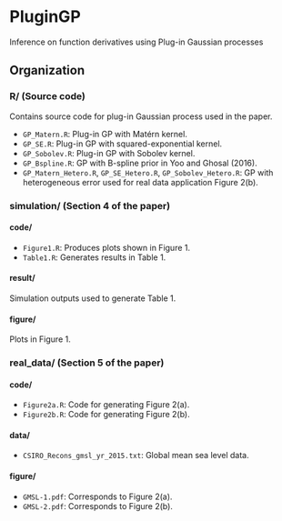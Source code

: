 # PluginGP
Inference on function derivatives using Plug-in Gaussian processes

## Organization

### R/ (Source code)
Contains source code for plug-in Gaussian process used in the paper.
- `GP_Matern.R`: Plug-in GP with Matérn kernel.
- `GP_SE.R`: Plug-in GP with squared-exponential kernel.
- `GP_Sobolev.R`: Plug-in GP with Sobolev kernel.
- `GP_Bspline.R`: GP with B-spline prior in Yoo and Ghosal (2016).
- `GP_Matern_Hetero.R`, `GP_SE_Hetero.R`, `GP_Sobolev_Hetero.R`: GP with heterogeneous error used for real data application Figure 2(b).

### simulation/ (Section 4 of the paper)
#### code/
- `Figure1.R`: Produces plots shown in Figure 1.
- `Table1.R`: Generates results in Table 1.

#### result/
Simulation outputs used to generate Table 1.

#### figure/
Plots in Figure 1.

### real_data/ (Section 5 of the paper)
#### code/
- `Figure2a.R`: Code for generating Figure 2(a).
- `Figure2b.R`: Code for generating Figure 2(b).

#### data/
- `CSIRO_Recons_gmsl_yr_2015.txt`: Global mean sea level data.

#### figure/
- `GMSL-1.pdf`: Corresponds to Figure 2(a).
- `GMSL-2.pdf`: Corresponds to Figure 2(b).
